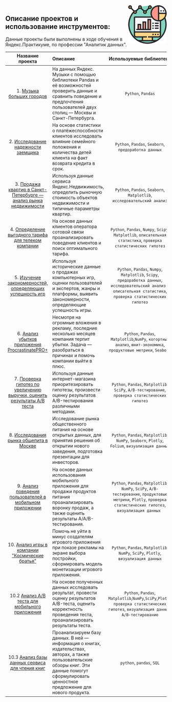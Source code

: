 <img src="tables.png" width=120 align="right"/>

## Описание проектов и использование инструментов:

Данные проекты были выполнены в ходе обучения в Яндекс.Практикуме, по профессии "Аналитик данных".



| Название проекта | Описание  | Используемые библиотеки |
| :------------: |:------------------| :-----:|
| 1. [Музыка больших городов](https://github.com/Rebirt-time/yandex_practicum_portfolio/tree/main/Music_SPB_and_Moscow) | На данных Яндекс. Музыки c помощью библиотеки Pandas и её возможностей проверить данные и сравнить поведение и предпочтения пользователей двух столиц — Москвы и Санкт-Петербурга. | `Python`, `Pandas` |
| 2. [Исследование надежности заемщика](https://github.com/Rebirt-time/yandex_practicum_portfolio/tree/main/Borrower_research) | На основе статистики о платёжеспособности клиентов исследовать влияние семейного положения и количества детей клиента на факт возврата кредита в срок. | `Python`, `Pandas`, `Seaborn`, `предоработка данных`|
| 3. [Продажа квартир в Санкт-Петербурге — анализ рынка недвижимости](https://github.com/Rebirt-time/yandex_practicum_portfolio/tree/main/Apartment_for_sale) |Используя данные сервиса Яндекс.Недвижимость, определить рыночную стоимость объектов недвижимости и типичные параметры квартир. | `Python`, `Pandas`, `Seaborn`, `Matplotlib`, `исследовательский анализ`|
| 4. [Определение выгодного тарифа для телеком компании](https://github.com/Rebirt-time/yandex_practicum_portfolio/tree/main/Telecom_Smart_and_Ultra) | На основе данных клиентов оператора сотовой связи проанализировать поведение клиентов и поиск оптимального тарифа.                        | `Python`, `Pandas`, `Numpy`, `Scipy`, `Matplotlib`, `описательная статистика`, `проверка статистических гипотез` |
| 5. [Изучение закономерностей, определяющих успешность игр](https://github.com/Rebirt-time/yandex_practicum_portfolio/tree/main/Success_in_game) | Используя исторические данные о продажах компьютерных игр, оценки пользователей и экспертов, жанры и платформы, выявить закономерности, определяющие успешность игры. | `Python`, `Pandas`, `Numpy`, `Matplotlib`, `Scipy`, `предоработка данных`, `исследовательский анализ `, `описательная статистика`, `проверка статистических гипотез` |
| 6. [Анализ убытков приложения ProcrastinatePRO+](https://github.com/Rebirt-time/yandex_practicum_portfolio/tree/main/Procrastination_Pro+_app) | Несмотря на огромные вложения в рекламу, последние несколько месяцев компания терпит убытки. Задача — разобраться в причинах и помочь компании выйти в плюс. | `Python`, `Pandas`, `Matplotlib`,`NumPy`, `когортный анализ`, `юнит-экономика`, `продуктовые метрики`, `Seaborn` |
| 7. [Проверка гипотез по увеличению выручки, оценить результаты A/B теста](https://github.com/Rebirt-time/yandex_practicum_portfolio/tree/main/Hypotezis_AB_test) | Используя данные интернет-магазина приоритезировать гипотезы, произвести оценку результатов A/B-тестирования различными методами. | `Python`, `Pandas`, `Matplotlib`, `SciPy`, `A/B-тестирование`, `проверка статистических гипотез` |
| 8. [Исследования рынка общепита в Москве](https://github.com/Rebirt-time/yandex_practicum_portfolio/tree/main/Catering_market_Moscow) | Исследование рынка общественного питания на основе открытых данных, для принятия решения об открытии нового заведения, подготовка презентации для инвесторов. | `Python`, `Pandas`, `Matplotlib`, `NumPy`, `Seaborn`, `Plotly`, `Folium`, `визуализация данных` |
| 9. [Анализ поведения пользователей в мобильном приложении](https://github.com/Rebirt-time/yandex_practicum_portfolio/tree/main/startup_mobile_app) | На основе данных использования мобильного приложения для продажи продуктов питания проанализировать воронку продаж, а также оценить результаты A/A/B-тестирования. | `Python`, `Pandas`, `Matplotlib`, `NumPy`, `SciPy`, `A/B-тестирование`, `продуктовые метрики`, `Plotly`, `проверка статистических гипотез`, `визуализация данных ` |
|10. [Анализ игры в компании "Космические братья"](https://github.com/Rebirt-time/yandex_practicum_portfolio/tree/main/Graduation_projects/final_space_brothers_app) | Помочь не уйти в минус создателям игрового приложения при показе рекламы на  экране выбора постройки, cформировать модель монетизации игрового приложения. | `Python`, `Pandas`, `Matplotlib`, `NumPy`, `SciPy`, `Plotly`, `визуализация данных` |
| 10.2 [Анализ А/В теста для мобильного приложения](https://github.com//Rebirt-time/yandex_practicum_portfolio/tree/main/Graduation_projects/final_AB_tests) | На основе полученных данных исследовать результат, провести оценку результатов A/B-теста, оценить корректность проведения теста, проанализировать результаты теста.|`Python`, `Pandas`, `Matplotlib`,`NumPy`,`SciPy`,`Plotly` `проверка статистических гипотез`, `визуализация данных`, `A/B-тестирование`|
| 10.3 [Анализ базы данных сервиса для чтения книг](https://github.com/Rebirt-time/yandex_practicum_portfolio/tree/main/Graduation_projects/final_SQL_crown) |Проанализируем базу данных. В ней — информация о книгах, издательствах, авторах, а также пользовательские обзоры книг. Эти данные помогут сформулировать ценностное предложение для нового продукта. | `python`, `pandas`, `SQL` |
